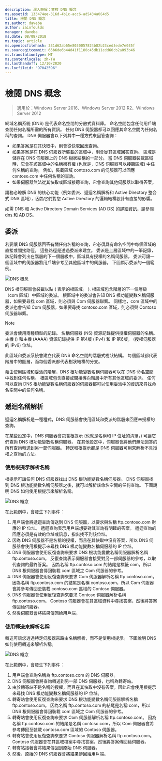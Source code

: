```yaml
---
description: 深入瞭解：審核 DNS 概念
ms.assetid: 133474ee-316d-4b1c-acc6-ad5434a064d5
title: 檢閱 DNS 概念
ms.author: daveba
author: iainfoulds
manager: daveba
ms.date: 08/08/2018
ms.topic: article
ms.openlocfilehash: 331d62ab65e8030057824b82b23ced3ede7e035f
ms.sourcegitcommit: 65b6de6b44d41f1180c45db11cdd60cb2a093b46
ms.translationtype: MT
ms.contentlocale: zh-TW
ms.lasthandoff: 12/10/2020
ms.locfileid: "97042596"
---
```

# <a name="reviewing-dns-concepts"></a>檢閱 DNS 概念

>適用於：Windows Server 2016、Windows Server 2012 R2、Windows Server 2012

網域名稱系統 (DNS) 是代表命名空間的分散式資料庫。 命名空間包含任何用戶端查閱任何名稱所需的所有資訊。 任何 DNS 伺服器都可以回應其命名空間內任何名稱的查詢。 DNS 伺服器會以下列其中一種方式來回答查詢：

- 如果答案是在其快取中，則會從快取回應查詢。
- 如果答案是在 DNS 伺服器所裝載的區域中，則會從其區域回答查詢。 區域是儲存在 DNS 伺服器上的 DNS 樹狀結構的一部分。 當 DNS 伺服器裝載區域時，它會在該區域中的名稱擁有權 (也就是，DNS 伺服器可以接聽區域) 中任何名稱的查詢。 例如，裝載區域 contoso.com 的伺服器可以回應 contoso.com 中任何名稱的查詢。
- 如果伺服器無法從其快取或區域接聽查詢，它會查詢其他伺服器以取得答案。

請務必瞭解 DNS 的核心功能（例如委派、遞迴名稱解析和 Active Directory 整合式 DNS 區域），因為它們對您 Active Directory 的邏輯結構設計有直接的影響。

如需 DNS 和 Active Directory Domain Services (AD DS) 的詳細資訊，請參閱 [dns 和 AD DS](../../ad-ds/plan/DNS-and-AD-DS.md)。

## <a name="delegation"></a>委派

若要讓 DNS 伺服器回答有關任何名稱的查詢，它必須具有命名空間中每個區域的直接或間接路徑。 這些路徑是透過委派來建立。 委派是上層區域中的一筆記錄，該記錄會列出在階層的下一個層級中，區域具有授權的名稱伺服器。 委派可讓一個區域中的伺服器將用戶端參考至其他區域中的伺服器。 下圖顯示委派的一個範例。

![DNS 概念](../../media/Reviewing-DNS-Concepts/0c24b576-d41a-4e5d-ad3d-6be81e095835.gif)

DNS 根伺服器會裝載以點 ( 表示的根區域。 ). 根區域包含階層的下一個層級（com 區域）中區域的委派。 根區域中的委派會告知 DNS 根功能變數名稱伺服器，如果要尋找 com 區域，則必須與 Com 伺服器聯繫。 同樣地，com 區域中的委派也會告知 Com 伺服器，如果要尋找 contoso.com 區域，則必須與 Contoso 伺服器聯繫。

> [!NOTE]
> 委派會使用兩種類型的記錄。 名稱伺服器 (NS) 資源記錄提供授權伺服器的名稱。 主機 () 和主機 (AAAA) 資源記錄提供 IP 第4版 (IPv4) 和 IP 第6版， (授權伺服器的 IPv6) 位址。

此區域和委派系統會建立代表 DNS 命名空間的階層式樹狀結構。 每個區域都代表階層中的圖層，而每個委派都代表樹狀結構的分支。

藉由使用區域和委派的階層，DNS 根功能變數名稱伺服器可以在 DNS 命名空間中找到任何名稱。 根區域包含直接或間接導向階層中所有其他區域的委派。 任何可以查詢 DNS 根功能變數名稱伺服器的伺服器都可以使用委派中的資訊來尋找命名空間中的任何名稱。

## <a name="recursive-name-resolution"></a>遞迴名稱解析

遞迴名稱解析是一種程式，DNS 伺服器會使用區域和委派的階層來回應未授權的查詢。

在某些設定中，DNS 伺服器會包含根提示 (也就是名稱和 IP 位址的清單，) 可讓它們查詢 DNS 根功能變數名稱伺服器。 在其他設定中，伺服器會將他們無法回答的所有查詢轉送到另一部伺服器。 轉送和根提示都是 DNS 伺服器可用來解析不具授權之查詢的方法。

### <a name="resolving-names-by-using-root-hints"></a>使用根提示解析名稱

根提示可讓任何 DNS 伺服器找出 DNS 根功能變數名稱伺服器。 DNS 伺服器找到 DNS 根功能變數名稱伺服器之後，就可以解析該命名空間的任何查詢。 下圖說明 DNS 如何使用根提示來解析名稱。

![DNS 概念](../../media/Reviewing-DNS-Concepts/1c044845-b104-4262-a7af-474ba3558a85.gif)

在此範例中，會發生下列事件：

1. 用戶端會將遞迴查詢傳送到 DNS 伺服器，以要求與名稱 ftp.contoso.com 對應的 IP 位址。 遞迴查詢表示用戶端想要對其查詢有明確的答案。 遞迴查詢的回應必須是有效的位址或訊息，指出找不到該位址。
2. 因為 DNS 伺服器不是名稱的授權，而且在其快取中沒有答案，所以 DNS 伺服器會使用根提示來尋找 DNS 根功能變數名稱伺服器的 IP 位址。
3. DNS 伺服器會使用反復查詢來要求 DNS 根功能變數名稱伺服器解析名稱 ftp.contoso.com。 反復查詢表示伺服器會接受對另一部伺服器的參考，以取代查詢的最終答案。 因為名稱 ftp.contoso.com 的結尾是標籤 com，所以 DNS 根伺服器會傳回裝載 com 區域之 Com 伺服器的參考。
4. DNS 伺服器會使用反復查詢來要求 Com 伺服器解析名稱 ftp.contoso.com。 因為名稱 ftp.contoso.com 的結尾是名稱 contoso.com，所以 Com 伺服器會將參考傳回至裝載 contoso.com 區域的 Contoso 伺服器。
5. DNS 伺服器會使用反復查詢來要求 Contoso 伺服器解析名稱 ftp.contoso.com。 Contoso 伺服器會在其區域資料中尋找答案，然後將答案傳回給伺服器。
6. 然後伺服器會將結果傳回給用戶端。

### <a name="resolving-names-by-using-forwarding"></a>使用轉送來解析名稱

轉送可讓您透過特定伺服器來路由名稱解析，而不是使用根提示。 下圖說明 DNS 如何使用轉送來解析名稱。

![DNS 概念](../../media/Reviewing-DNS-Concepts/05bc2eb0-1033-4e53-ae30-244fa247d000.gif)

在此範例中，會發生下列事件：

1. 用戶端會查詢名稱為 ftp.contoso.com 的 DNS 伺服器。
2. DNS 伺服器會將查詢轉送到另一部 DNS 伺服器，也稱為轉寄站。
3. 由於轉寄站不是名稱的授權，而且在其快取中沒有答案，因此它會使用根提示來尋找 DNS 根功能變數名稱伺服器的 IP 位址。
4. 轉寄站會使用反復查詢來要求 DNS 根功能變數名稱伺服器解析名稱 ftp.contoso.com。 因為名稱 ftp.contoso.com 的結尾是名稱 com，所以 DNS 根伺服器會傳回裝載 com 區域之 Com 伺服器的參考。
5. 轉寄站會使用反復查詢來要求 Com 伺服器解析名稱 ftp.contoso.com。 因為名稱 ftp.contoso.com 的結尾是名稱 contoso.com，所以 Com 伺服器會將參考傳回至裝載 contoso.com 區域的 Contoso 伺服器。
6. 轉寄站會使用反復查詢來要求 Contoso 伺服器解析名稱 ftp.contoso.com。 Contoso 伺服器會在其區域檔案中尋找答案，然後將答案傳回給伺服器。
7. 轉寄站接著會將結果傳回到原始 DNS 伺服器。
8. 然後，原始的 DNS 伺服器會將結果傳回給用戶端。
